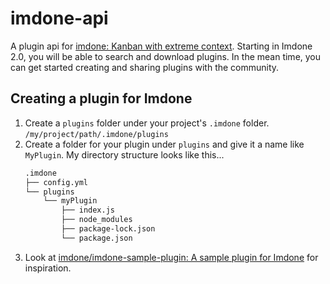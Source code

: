 # imdone-api

A plugin api for [imdone: Kanban with extreme context](https://imdone.io/).
Starting in Imdone 2.0, you will be able to search and download plugins. In the mean time, you can get started creating and sharing plugins with the community.
<!-- #TODO: Add plugin discord group -->

## Creating a plugin for Imdone
1. Create a `plugins` folder under your project's `.imdone` folder.
   `/my/project/path/.imdone/plugins`
1. Create a folder for your plugin under `plugins` and give it a name like `MyPlugin`.
   My directory structure looks like this...
   ```bash
   .imdone
   ├── config.yml
   └── plugins
       └── myPlugin
           ├── index.js
           ├── node_modules
           ├── package-lock.json
           └── package.json
   ```
1. Look at [imdone/imdone-sample-plugin: A sample plugin for Imdone](https://github.com/imdone/imdone-sample-plugin) for inspiration.